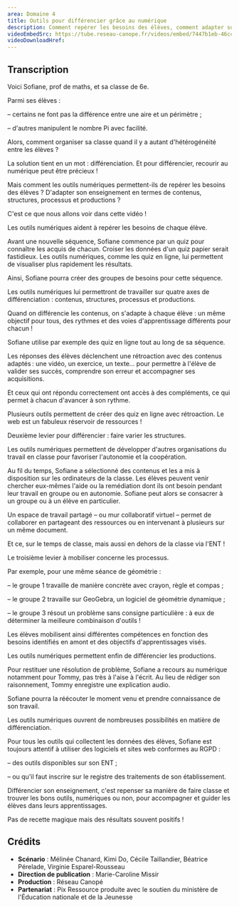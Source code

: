 ```yaml
---
area: Domaine 4
title: Outils pour différencier grâce au numérique
description: Comment repérer les besoins des élèves, comment adapter son enseignement en termes de contenu, structure, processus, production et avec l'aide de quels outils numériques ?
videoEmbedSrc: https://tube.reseau-canope.fr/videos/embed/7447b1eb-46cc-4942-a264-801dbe24fb69
videoDownloadHref:
---
```


## Transcription

Voici Sofiane, prof de maths, et sa classe de 6e.

Parmi ses élèves :

– certains ne font pas la différence entre une aire et un périmètre ;

– d'autres manipulent le nombre Pi avec facilité.

Alors, comment organiser sa classe quand il y a autant d'hétérogénéité entre les élèves ?

La solution tient en un mot : différenciation. Et pour différencier, recourir au numérique peut être précieux !

Mais comment les outils numériques permettent-ils de repérer les besoins des élèves ? D'adapter son enseignement en termes de contenus, structures, processus et productions ?

C'est ce que nous allons voir dans cette vidéo !

Les outils numériques aident à repérer les besoins de chaque élève.

Avant une nouvelle séquence, Sofiane commence par un quiz pour connaître les acquis de chacun. Croiser les données d'un quiz papier serait fastidieux. Les outils numériques, comme les quiz en ligne, lui permettent de visualiser plus rapidement les résultats.

Ainsi, Sofiane pourra créer des groupes de besoins pour cette séquence.

Les outils numériques lui permettront de travailler sur quatre axes de différenciation : contenus, structures, processus et productions.

Quand on différencie les contenus, on s'adapte à chaque élève : un même objectif pour tous, des rythmes et des voies d'apprentissage différents pour chacun !

Sofiane utilise par exemple des quiz en ligne tout au long de sa séquence.

Les réponses des élèves déclenchent une rétroaction avec des contenus adaptés : une vidéo, un exercice, un texte… pour permettre à l'élève de valider ses succès, comprendre son erreur et accompagner ses acquisitions.

Et ceux qui ont répondu correctement ont accès à des compléments, ce qui permet à chacun d'avancer à son rythme.

Plusieurs outils permettent de créer des quiz en ligne avec rétroaction. Le web est un fabuleux réservoir de ressources !

Deuxième levier pour différencier : faire varier les structures.

Les outils numériques permettent de développer d'autres organisations du travail en classe pour favoriser l'autonomie et la coopération.

Au fil du temps, Sofiane a sélectionné des contenus et les a mis à disposition sur les ordinateurs de la classe. Les élèves peuvent venir chercher eux-mêmes l'aide ou la remédiation dont ils ont besoin pendant leur travail en groupe ou en autonomie. Sofiane peut alors se consacrer à un groupe ou à un élève en particulier.

Un espace de travail partagé – ou mur collaboratif virtuel – permet de collaborer en partageant des ressources ou en intervenant à plusieurs sur un même document.

Et ce, sur le temps de classe, mais aussi en dehors de la classe via l'ENT !

Le troisième levier à mobiliser concerne les processus.

Par exemple, pour une même séance de géométrie :

– le groupe 1 travaille de manière concrète avec crayon, règle et compas ;

– le groupe 2 travaille sur GeoGebra, un logiciel de géométrie dynamique ;

– le groupe 3 résout un problème sans consigne particulière : à eux de déterminer la meilleure combinaison d'outils !

Les élèves mobilisent ainsi différentes compétences en fonction des besoins identifiés en amont et des objectifs d'apprentissages visés.

Les outils numériques permettent enfin de différencier les productions.

Pour restituer une résolution de problème, Sofiane a recours au numérique notamment pour Tommy, pas très à l'aise à l'écrit. Au lieu de rédiger son raisonnement, Tommy enregistre une explication audio.

Sofiane pourra la réécouter le moment venu et prendre connaissance de son travail.

Les outils numériques ouvrent de nombreuses possibilités en matière de différenciation.

Pour tous les outils qui collectent les données des élèves, Sofiane est toujours attentif à utiliser des logiciels et sites web conformes au RGPD :

– des outils disponibles sur son ENT ;

– ou qu'il faut inscrire sur le registre des traitements de son établissement.

Différencier son enseignement, c'est repenser sa manière de faire classe et trouver les bons outils, numériques ou non, pour accompagner et guider les élèves dans leurs apprentissages.

Pas de recette magique mais des résultats souvent positifs !

## **Crédits**

- **Scénario** : Mélinée Chanard, Kimi Do, Cécile Taillandier, Béatrice Pérelade,
 Virginie Esparel-Rousseau
- **Direction de publication** : Marie-Caroline Missir
- **Production** : Réseau Canopé
- **Partenariat** : Pix
 Ressource produite avec le soutien du ministère de l'Éducation nationale et de la Jeunesse
